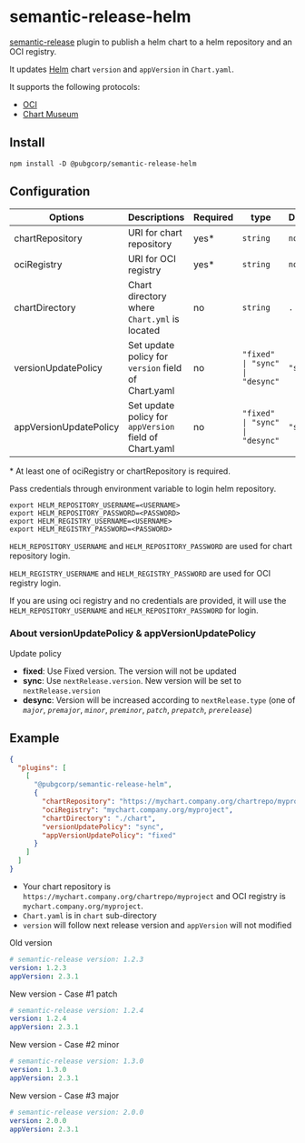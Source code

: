 # semantic-release-helm

[semantic-release](https://github.com/semantic-release/semantic-release) plugin to publish a helm chart to a helm repository and an OCI registry.

It updates [Helm](https://helm.sh/) chart `version` and `appVersion` in `Chart.yaml`.

It supports the following protocols:
- [OCI](https://helm.sh/docs/topics/registries/)
- [Chart Museum](https://chartmuseum.com/)

## Install

```
npm install -D @pubgcorp/semantic-release-helm
```

## Configuration

| Options                | Descriptions                                           | Required | type                            | Default  |
|------------------------|--------------------------------------------------------|----------|---------------------------------|----------|
| chartRepository        | URI for chart repository                               | yes*     | `string`                        | `none`   |
| ociRegistry            | URI for OCI registry                                   | yes*     | `string`                        | `none`   |
| chartDirectory         | Chart directory where `Chart.yml` is located           | no       | `string`                        | `.`      |
| versionUpdatePolicy    | Set update policy for `version` field of Chart.yaml    | no       | `"fixed" \| "sync" \| "desync"` | `"sync"` |
| appVersionUpdatePolicy | Set update policy for `appVersion` field of Chart.yaml | no       | `"fixed" \| "sync" \| "desync"` | `"sync"` |

\* At least one of ociRegistry or chartRepository is required.

Pass credentials through environment variable to login helm repository.

```
export HELM_REPOSITORY_USERNAME=<USERNAME>
export HELM_REPOSITORY_PASSWORD=<PASSWORD>
export HELM_REGISTRY_USERNAME=<USERNAME>
export HELM_REGISTRY_PASSWORD=<PASSWORD>
```

`HELM_REPOSITORY_USERNAME` and `HELM_REPOSITORY_PASSWORD` are used for chart repository login.

`HELM_REGISTRY_USERNAME` and `HELM_REGISTRY_PASSWORD` are used for OCI registry login.

If you are using oci registry and no credentials are provided, it will use the `HELM_REPOSITORY_USERNAME` and `HELM_REPOSITORY_PASSWORD` for login. 

### About versionUpdatePolicy & appVersionUpdatePolicy

Update policy

- **fixed**: Use Fixed version. The version will not be updated
- **sync**: Use `nextRelease.version`. New version will be set to `nextRelease.version`
- **desync**: Version will be increased according to `nextRelease.type` (one of _`major`_, _`premajor`_, _`minor`_, _`preminor`_, _`patch`_, _`prepatch`_, _`prerelease`_)

## Example

```json
{
  "plugins": [
    [
      "@pubgcorp/semantic-release-helm",
      {
        "chartRepository": "https://mychart.company.org/chartrepo/myproject",
        "ociRegistry": "mychart.company.org/myproject",
        "chartDirectory": "./chart",
        "versionUpdatePolicy": "sync",
        "appVersionUpdatePolicy": "fixed"
      }
    ]
  ]
}
```

- Your chart repository is `https://mychart.company.org/chartrepo/myproject` and OCI registry is `mychart.company.org/myproject`.
- `Chart.yaml` is in `chart` sub-directory
- `version` will follow next release version and `appVersion` will not modified

Old version

```yaml
# semantic-release version: 1.2.3
version: 1.2.3
appVersion: 2.3.1
```

New version - Case #1 patch

```yaml
# semantic-release version: 1.2.4
version: 1.2.4
appVersion: 2.3.1
```

New version - Case #2 minor

```yaml
# semantic-release version: 1.3.0
version: 1.3.0
appVersion: 2.3.1
```

New version - Case #3 major

```yaml
# semantic-release version: 2.0.0
version: 2.0.0
appVersion: 2.3.1
```

